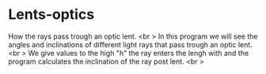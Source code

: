 # Lents-optics
How the rays pass trough an optic lent. <br \>
In this program we will see the angles and inclinations of different light rays that pass trough an optic lent. <br \>
We give values to the high "h" the ray enters the lengh with and the program calculates the inclination of the ray post lent. <br \>
